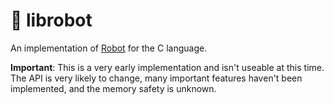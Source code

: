 # 🤖 librobot

An implementation of [Robot](https://github.com/matthewp/robot) for the C language.

__Important__: This is a very early implementation and isn't useable at this time. The API is very likely to change, many important features haven't been implemented, and the memory safety is unknown.